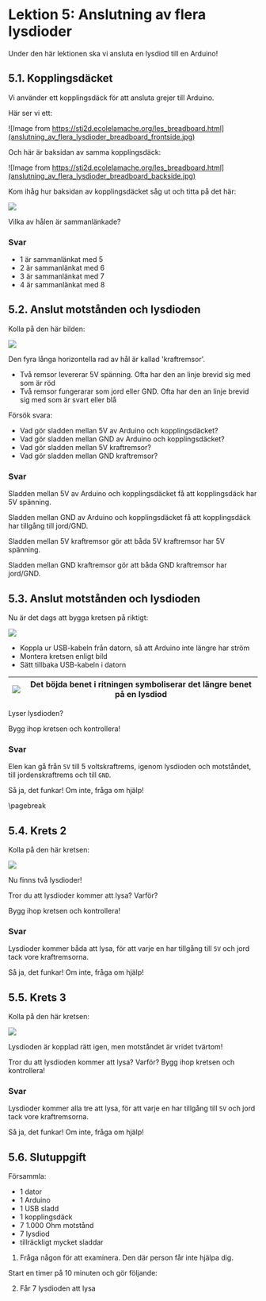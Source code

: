 # Lektion 5: Anslutning av flera lysdioder

Under den här lektionen ska vi ansluta en lysdiod till en Arduino!

## 5.1. Kopplingsdäcket

Vi använder ett kopplingsdäck för att ansluta grejer till Arduino.

Här ser vi ett:

![Image from https://sti2d.ecolelamache.org/les_breadboard.html](anslutning_av_flera_lysdioder_breadboard_frontside.jpg)

Och här är baksidan av samma kopplingsdäck:

![Image from https://sti2d.ecolelamache.org/les_breadboard.html](anslutning_av_flera_lysdioder_breadboard_backside.jpg)

Kom ihåg hur baksidan av kopplingsdäcket såg ut och titta på det här:

![](anslutning_av_flera_lysdioder_breadboard_schematic_with_dots.png)

Vilka av hålen är sammanlänkade?

### Svar

 * 1 är sammanlänkat med 5
 * 2 är sammanlänkat med 6
 * 3 är sammanlänkat med 7
 * 4 är sammanlänkat med 8

## 5.2. Anslut motstånden och lysdioden

Kolla på den här bilden:

![](anslutning_av_flera_lysdioder_0.png)

Den fyra långa horizontella rad av hål är kallad 'kraftremsor'.

 * Två remsor levererar 5V spänning. 
   Ofta har den an linje brevid sig med som är röd
 * Två remsor fungerarar som jord eller GND.
   Ofta har den an linje brevid sig med som är svart eller blå

Försök svara:

 * Vad gör sladden mellan 5V av Arduino och kopplingsdäcket?
 * Vad gör sladden mellan GND av Arduino och kopplingsdäcket?
 * Vad gör sladden mellan 5V kraftremsor?
 * Vad gör sladden mellan GND kraftremsor?


### Svar

Sladden mellan 5V av Arduino och kopplingsdäcket
få att kopplingsdäck har 5V spänning.

Sladden mellan GND av Arduino och kopplingsdäcket
få att kopplingsdäck har tillgång till jord/GND.

Sladden mellan 5V kraftremsor gör 
att båda 5V kraftremsor har 5V spänning.

Sladden mellan GND kraftremsor gör 
att båda GND kraftremsor har jord/GND.

## 5.3. Anslut motstånden och lysdioden

Nu är det dags att bygga kretsen på riktigt:

![](anslutning_av_flera_lysdioder_1.png)

 * Koppla ur USB-kabeln från datorn, så att Arduino inte längre har ström
 * Montera kretsen enligt bild
 * Sätt tillbaka USB-kabeln i datorn

![](EmojiBowtie.png) | Det böjda benet i ritningen symboliserar det längre benet på en lysdiod
:-------------:|:----------------------------------------: 

Lyser lysdioden?

Bygg ihop kretsen och kontrollera!

### Svar

Elen kan gå från `5V` till 5 voltskraftrems, igenom lysdioden och motståndet,
till jordenskraftrems och till `GND`.

Så ja, det funkar! Om inte, fråga om hjälp!

\pagebreak

## 5.4. Krets 2

Kolla på den här kretsen:

![](anslutning_av_flera_lysdioder_2.png)

Nu finns två lysdioder!

Tror du att lysdioder kommer att lysa? Varför?

Bygg ihop kretsen och kontrollera!

### Svar

Lysdioder kommer båda att lysa, för att varje en
har tillgång till `5V` och jord tack vore kraftremsorna.

Så ja, det funkar! Om inte, fråga om hjälp!

## 5.5. Krets 3

Kolla på den här kretsen:

![](anslutning_av_flera_lysdioder_3.png)

Lysdioden är kopplad rätt igen, men motståndet är vridet tvärtom!

Tror du att lysdioden kommer att lysa? Varför?
Bygg ihop kretsen och kontrollera!

### Svar

Lysdioder kommer alla tre att lysa, för att varje en
har tillgång till `5V` och jord tack vore kraftremsorna.

Så ja, det funkar! Om inte, fråga om hjälp!

## 5.6. Slutuppgift

Försammla:

 * 1 dator
 * 1 Arduino
 * 1 USB sladd
 * 1 kopplingsdäck
 * 7 1.000 Ohm motstånd
 * 7 lysdiod
 * tillräckligt mycket sladdar

1. Fråga någon för att examinera. Den där person får inte hjälpa dig.

Start en timer på 10 minuten och gör följande:

2. Får 7 lysdioden att lysa
